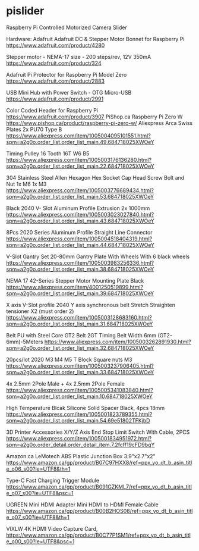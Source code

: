 # pislider
Raspberry Pi Controlled Motorized Camera Slider

Hardware:
Adafruit
Adafruit DC & Stepper Motor Bonnet for Raspberry Pi
https://www.adafruit.com/product/4280

Stepper motor - NEMA-17 size - 200 steps/rev, 12V 350mA
https://www.adafruit.com/product/324

Adafruit Pi Protector for Raspberry Pi Model Zero
https://www.adafruit.com/product/2883

USB Mini Hub with Power Switch - OTG Micro-USB
https://www.adafruit.com/product/2991

Color Coded Header for Raspberry Pi
https://www.adafruit.com/product/3907
PiShop.ca
Raspberry Pi Zero W
https://www.pishop.ca/product/raspberry-pi-zero-w/
Aliexpress
Arca Swiss Plates
2x PU70 Type B
https://www.aliexpress.com/item/1005004095101551.html?spm=a2g0o.order_list.order_list_main.49.684718025XWOeY

Timing Pulley 16 Tooth
16T W6 B5
https://www.aliexpress.com/item/1005003176136280.html?spm=a2g0o.order_list.order_list_main.22.684718025XWOeY

304 Stainless Steel Allen Hexagon Hex Socket Cap Head Screw Bolt and Nut
1x M6 1x M3
https://www.aliexpress.com/item/1005003776689434.html?spm=a2g0o.order_list.order_list_main.53.684718025XWOeY

Black 2040 V- Slot Aluminum Profile Extrusion
2x 1000mm
https://www.aliexpress.com/item/1005003023027840.html?spm=a2g0o.order_list.order_list_main.43.684718025XWOeY

8Pcs 2020 Series Aluminum Profile Straight Line Connector
https://www.aliexpress.com/item/1005004518404319.html?spm=a2g0o.order_list.order_list_main.44.684718025XWOeY

V-Slot Gantry Set 20-80mm Gantry Plate With Wheels
With 6 black wheels
https://www.aliexpress.com/item/1005003983256336.html?spm=a2g0o.order_list.order_list_main.38.684718025XWOeY

NEMA 17 42-Series Stepper Motor Mounting Plate
Black
https://www.aliexpress.com/item/4001250519899.html?spm=a2g0o.order_list.order_list_main.39.684718025XWOeY

X axis V-Slot profile 2040 Y axis synchronous belt Stretch Straighten tensioner
X2 (must order 2)
https://www.aliexpress.com/item/1005003128683160.html?spm=a2g0o.order_list.order_list_main.31.684718025XWOeY

Belt PU with Steel Core GT2 Belt 2GT Timing Belt Width 6mm
(GT2-6mm)-5Meters
https://www.aliexpress.com/item/1005003262891930.html?spm=a2g0o.order_list.order_list_main.32.684718025XWOeY

20pcs/lot 2020 M3 M4 M5 T Block Square nuts
M3
https://www.aliexpress.com/item/1005003237906405.html?spm=a2g0o.order_list.order_list_main.33.684718025XWOeY

4x 2.5mm 2Pole Male + 4x 2.5mm 2Pole Female
https://www.aliexpress.com/item/1005005341083840.html?spm=a2g0o.order_list.order_list_main.10.684718025XWOeY

High Temperature Blcak Silicone Solid Spacer
Black, 4pcs 18mm
https://www.aliexpress.com/item/1005001823789355.html?spm=a2g0o.order_list.order_list_main.54.69e51802TFKjbD

3D Printer Accessories X/Y/Z Axis End Stop Limit Switch
With Cable, 2PCS
https://www.aliexpress.com/item/1005001834951972.html?spm=a2g0o.order_detail.order_detail_item.7.2fcff19cFD9bqY

Amazon.ca
LeMotech ABS Plastic Junction Box
3.9"x2.7"x2"
https://www.amazon.ca/gp/product/B07C97HXX8/ref=ppx_yo_dt_b_asin_title_o06_s00?ie=UTF8&th=1

Type-C Fast Charging Trigger Module
https://www.amazon.ca/gp/product/B091GZKML7/ref=ppx_yo_dt_b_asin_title_o07_s00?ie=UTF8&psc=1

UGREEN Mini HDMI Adapter Mini HDMI to HDMI Female Cable
https://www.amazon.ca/gp/product/B00B2HOS08/ref=ppx_yo_dt_b_asin_title_o07_s00?ie=UTF8&th=1

VIXLW 4K HDMI Video Capture Card,
https://www.amazon.ca/gp/product/B0C77P1SM1/ref=ppx_yo_dt_b_asin_title_o00_s00?ie=UTF8&psc=1
